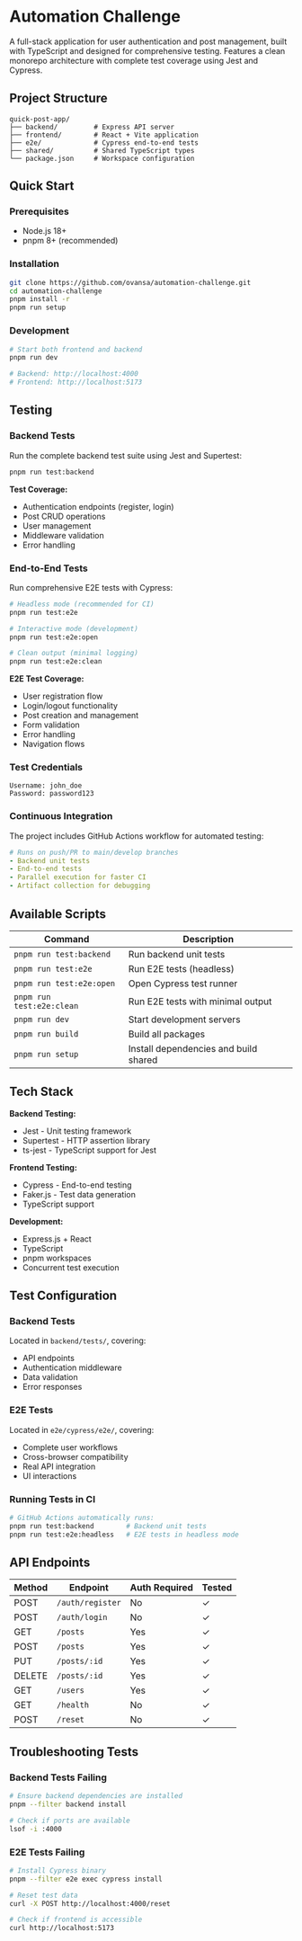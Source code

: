 # Automation Challenge

A full-stack application for user authentication and post management, built with TypeScript and designed for comprehensive testing. Features a clean monorepo architecture with complete test coverage using Jest and Cypress.

## Project Structure

```
quick-post-app/
├── backend/         # Express API server
├── frontend/        # React + Vite application
├── e2e/             # Cypress end-to-end tests
├── shared/          # Shared TypeScript types
└── package.json     # Workspace configuration
```

## Quick Start

### Prerequisites

- Node.js 18+
- pnpm 8+ (recommended)

### Installation

```bash
git clone https://github.com/ovansa/automation-challenge.git
cd automation-challenge
pnpm install -r
pnpm run setup
```

### Development

```bash
# Start both frontend and backend
pnpm run dev

# Backend: http://localhost:4000
# Frontend: http://localhost:5173
```

## Testing

### Backend Tests

Run the complete backend test suite using Jest and Supertest:

```bash
pnpm run test:backend
```

**Test Coverage:**

- Authentication endpoints (register, login)
- Post CRUD operations
- User management
- Middleware validation
- Error handling

### End-to-End Tests

Run comprehensive E2E tests with Cypress:

```bash
# Headless mode (recommended for CI)
pnpm run test:e2e

# Interactive mode (development)
pnpm run test:e2e:open

# Clean output (minimal logging)
pnpm run test:e2e:clean
```

**E2E Test Coverage:**

- User registration flow
- Login/logout functionality
- Post creation and management
- Form validation
- Error handling
- Navigation flows

### Test Credentials

```
Username: john_doe
Password: password123
```

### Continuous Integration

The project includes GitHub Actions workflow for automated testing:

```yaml
# Runs on push/PR to main/develop branches
- Backend unit tests
- End-to-end tests
- Parallel execution for faster CI
- Artifact collection for debugging
```

## Available Scripts

| Command                   | Description                           |
| ------------------------- | ------------------------------------- |
| `pnpm run test:backend`   | Run backend unit tests                |
| `pnpm run test:e2e`       | Run E2E tests (headless)              |
| `pnpm run test:e2e:open`  | Open Cypress test runner              |
| `pnpm run test:e2e:clean` | Run E2E tests with minimal output     |
| `pnpm run dev`            | Start development servers             |
| `pnpm run build`          | Build all packages                    |
| `pnpm run setup`          | Install dependencies and build shared |

## Tech Stack

**Backend Testing:**

- Jest - Unit testing framework
- Supertest - HTTP assertion library
- ts-jest - TypeScript support for Jest

**Frontend Testing:**

- Cypress - End-to-end testing
- Faker.js - Test data generation
- TypeScript support

**Development:**

- Express.js + React
- TypeScript
- pnpm workspaces
- Concurrent test execution

## Test Configuration

### Backend Tests

Located in `backend/tests/`, covering:

- API endpoints
- Authentication middleware
- Data validation
- Error responses

### E2E Tests

Located in `e2e/cypress/e2e/`, covering:

- Complete user workflows
- Cross-browser compatibility
- Real API integration
- UI interactions

### Running Tests in CI

```bash
# GitHub Actions automatically runs:
pnpm run test:backend        # Backend unit tests
pnpm run test:e2e:headless   # E2E tests in headless mode
```

## API Endpoints

| Method | Endpoint         | Auth Required | Tested |
| ------ | ---------------- | ------------- | ------ |
| POST   | `/auth/register` | No            | ✓      |
| POST   | `/auth/login`    | No            | ✓      |
| GET    | `/posts`         | Yes           | ✓      |
| POST   | `/posts`         | Yes           | ✓      |
| PUT    | `/posts/:id`     | Yes           | ✓      |
| DELETE | `/posts/:id`     | Yes           | ✓      |
| GET    | `/users`         | Yes           | ✓      |
| GET    | `/health`        | No            | ✓      |
| POST   | `/reset`         | No            | ✓      |

## Troubleshooting Tests

### Backend Tests Failing

```bash
# Ensure backend dependencies are installed
pnpm --filter backend install

# Check if ports are available
lsof -i :4000
```

### E2E Tests Failing

```bash
# Install Cypress binary
pnpm --filter e2e exec cypress install

# Reset test data
curl -X POST http://localhost:4000/reset

# Check if frontend is accessible
curl http://localhost:5173
```
